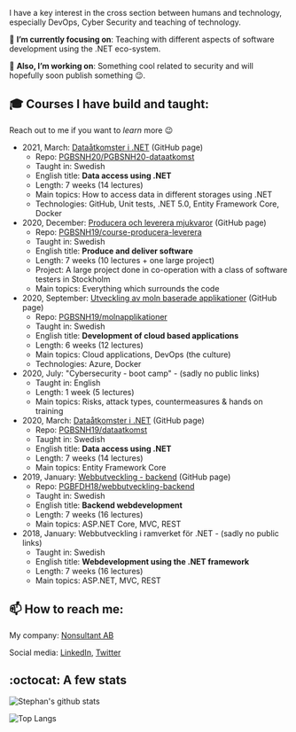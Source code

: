 I have a key interest in the cross section between humans and technology, especially DevOps, Cyber Security and teaching of technology.

🎯 **I’m currently focusing on**: Teaching with different aspects of software development using the .NET eco-system.

🔭 **Also, I’m working on**: Something cool related to security and will hopefully soon publish something 😉.

## :mortar_board: Courses I have build and taught:

Reach out to me if you want to *learn* more :wink:

- 2021, March: [Dataåtkomster i .NET](https://pgbsnh20.github.io/PGBSNH20-dataatkomst/) (GitHub page)
  - Repo: [PGBSNH20/PGBSNH20-dataatkomst](https://github.com/PGBSNH20/PGBSNH20-dataatkomst)
  - Taught in: Swedish
  - English title: **Data access using .NET**
  - Length: 7 weeks (14 lectures)
  - Main topics: How to access data in different storages using .NET
  - Technologies: GitHub, Unit tests, .NET 5.0, Entity Framework Core, Docker
- 2020, December: [Producera och leverera mjukvaror](https://pgbsnh19.github.io/course-producera-leverera) (GitHub page)
  - Repo: [PGBSNH19/course-producera-leverera](https://github.com/PGBSNH19/course-producera-leverera)
  - Taught in: Swedish
  - English title: **Produce and deliver software**
  - Length: 7 weeks (10 lectures + one large project)
  - Project: A large project done in co-operation with a class of software testers in Stockholm
  - Main topics: Everything which surrounds the code
- 2020, September: [Utveckling av moln baserade applikationer](https://pgbsnh19.github.io/molnapplikationer/) (GitHub page)
  - Repo: [PGBSNH19/molnapplikationer](https://github.com/PGBSNH19/molnapplikationer)
  - Taught in: Swedish
  - English title: **Development of cloud based applications**
  - Length: 6 weeks (12 lectures)
  - Main topics: Cloud applications, DevOps (the culture)
  - Technologies: Azure, Docker
- 2020, July: "Cybersecurity - boot camp" - (sadly no public links)
  - Taught in: English
  - Length: 1 week (5 lectures)
  - Main topics: Risks, attack types, countermeasures & hands on training
- 2020, March: [Dataåtkomster i .NET](https://pgbsnh19.github.io/dataatkomst/) (GitHub page)
  - Repo: [PGBSNH19/dataatkomst](https://github.com/PGBSNH19/dataatkomst)
  - Taught in: Swedish
  - English title: **Data access using .NET**
  - Length: 7 weeks (14 lectures)
  - Main topics: Entity Framework Core
- 2019, January: [Webbutveckling - backend](https://pgbfdh18.github.io/webbutveckling-backend/) (GitHub page)
  - Repo: [PGBFDH18/webbutveckling-backend](https://github.com/PGBFDH18/webbutveckling-backend)
  - Taught in: Swedish
  - English title: **Backend webdevelopment**
  - Length: 7 weeks (16 lectures)
  - Main topics: ASP.NET Core, MVC, REST
- 2018, January: Webbutveckling i ramverket för .NET - (sadly no public links)
  - Taught in: Swedish
  - English title: **Webdevelopment using the .NET framework**
  - Length: 7 weeks (16 lectures)
  - Main topics: ASP.NET, MVC, REST

## :mailbox: How to reach me:

My company: [Nonsultant AB](https://nonsultant.com)

Social media: [LinkedIn](https://www.linkedin.com/in/skjohansen/), [Twitter](https://twitter.com/skjohansen)

## :octocat: A few stats
![Stephan's github stats](https://github-readme-stats.vercel.app/api?username=skjohansen)

![Top Langs](https://github-readme-stats.vercel.app/api/top-langs/?username=skjohansen&layout=compact)

<!--
**skjohansen/skjohansen** is a ✨ _special_ ✨ repository because its `README.md` (this file) appears on your GitHub profile.

Here are some ideas to get you started:

- 🔭 I’m currently working on ...
- 🌱 I’m currently learning ...
- 👯 I’m looking to collaborate on ...
- 🤔 I’m looking for help with ...
- 💬 Ask me about ...
- 📫 How to reach me: ...
- 😄 Pronouns: ...
- ⚡ Fun fact: ...
-->
